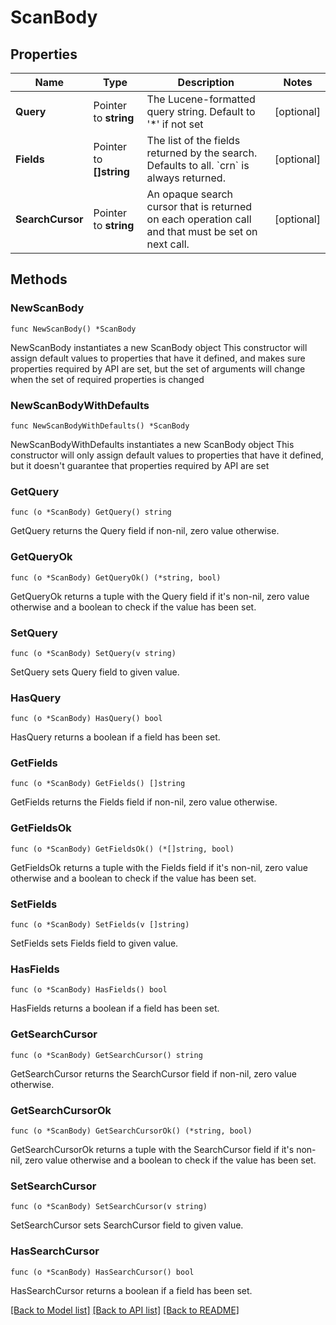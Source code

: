 # ScanBody

## Properties

Name | Type | Description | Notes
------------ | ------------- | ------------- | -------------
**Query** | Pointer to **string** | The Lucene-formatted query string. Default to &#39;*&#39; if not set | [optional] 
**Fields** | Pointer to **[]string** | The list of the fields returned by the search. Defaults to all. &#x60;crn&#x60; is always returned. | [optional] 
**SearchCursor** | Pointer to **string** | An opaque search cursor that is returned on each operation call and that must be set on next call. | [optional] 

## Methods

### NewScanBody

`func NewScanBody() *ScanBody`

NewScanBody instantiates a new ScanBody object
This constructor will assign default values to properties that have it defined,
and makes sure properties required by API are set, but the set of arguments
will change when the set of required properties is changed

### NewScanBodyWithDefaults

`func NewScanBodyWithDefaults() *ScanBody`

NewScanBodyWithDefaults instantiates a new ScanBody object
This constructor will only assign default values to properties that have it defined,
but it doesn't guarantee that properties required by API are set

### GetQuery

`func (o *ScanBody) GetQuery() string`

GetQuery returns the Query field if non-nil, zero value otherwise.

### GetQueryOk

`func (o *ScanBody) GetQueryOk() (*string, bool)`

GetQueryOk returns a tuple with the Query field if it's non-nil, zero value otherwise
and a boolean to check if the value has been set.

### SetQuery

`func (o *ScanBody) SetQuery(v string)`

SetQuery sets Query field to given value.

### HasQuery

`func (o *ScanBody) HasQuery() bool`

HasQuery returns a boolean if a field has been set.

### GetFields

`func (o *ScanBody) GetFields() []string`

GetFields returns the Fields field if non-nil, zero value otherwise.

### GetFieldsOk

`func (o *ScanBody) GetFieldsOk() (*[]string, bool)`

GetFieldsOk returns a tuple with the Fields field if it's non-nil, zero value otherwise
and a boolean to check if the value has been set.

### SetFields

`func (o *ScanBody) SetFields(v []string)`

SetFields sets Fields field to given value.

### HasFields

`func (o *ScanBody) HasFields() bool`

HasFields returns a boolean if a field has been set.

### GetSearchCursor

`func (o *ScanBody) GetSearchCursor() string`

GetSearchCursor returns the SearchCursor field if non-nil, zero value otherwise.

### GetSearchCursorOk

`func (o *ScanBody) GetSearchCursorOk() (*string, bool)`

GetSearchCursorOk returns a tuple with the SearchCursor field if it's non-nil, zero value otherwise
and a boolean to check if the value has been set.

### SetSearchCursor

`func (o *ScanBody) SetSearchCursor(v string)`

SetSearchCursor sets SearchCursor field to given value.

### HasSearchCursor

`func (o *ScanBody) HasSearchCursor() bool`

HasSearchCursor returns a boolean if a field has been set.


[[Back to Model list]](../README.md#documentation-for-models) [[Back to API list]](../README.md#documentation-for-api-endpoints) [[Back to README]](../README.md)


